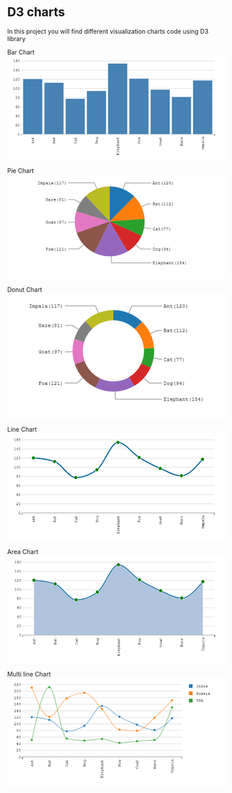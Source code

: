 # D3 charts
In this project you will find different visualization charts code using D3 library

Bar Chart\
![Bar Chart](https://github.com/suhaskekuda/D3/blob/master/images/barChart.PNG)

Pie Chart\
![Pie Chart](https://github.com/suhaskekuda/D3/blob/master/images/pieChart.PNG)

Donut Chart\
![Donut Chart](https://github.com/suhaskekuda/D3/blob/master/images/donutChart.PNG)

Line Chart\
![Line Chart](https://github.com/suhaskekuda/D3/blob/master/images/lineChart.PNG)

Area Chart\
![Area Chart](https://github.com/suhaskekuda/D3/blob/master/images/areaChart.PNG)

Multi line Chart\
![Multi line Chart](https://github.com/suhaskekuda/D3/blob/master/images/muilti_lineChart.PNG)
